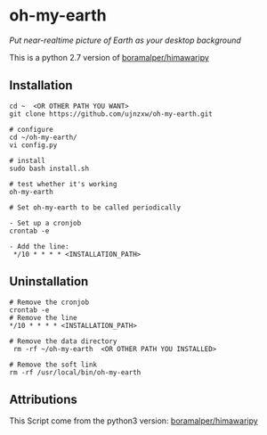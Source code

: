# oh-my-earth
*Put near-realtime picture of Earth as your desktop background*

This is a python 2.7 version of [boramalper/himawaripy](https://github.com/boramalper/himawaripy)

## Installation

    cd ~  <OR OTHER PATH YOU WANT>
    git clone https://github.com/ujnzxw/oh-my-earth.git

    # configure
    cd ~/oh-my-earth/
    vi config.py

    # install
    sudo bash install.sh

    # test whether it's working
    oh-my-earth

    # Set oh-my-earth to be called periodically

    - Set up a cronjob
    crontab -e

    - Add the line:
     */10 * * * * <INSTALLATION_PATH>

## Uninstallation
    # Remove the cronjob
    crontab -e
    # Remove the line
    */10 * * * * <INSTALLATION_PATH>

    # Remove the data directory
     rm -rf ~/oh-my-earth  <OR OTHER PATH YOU INSTALLED>

    # Remove the soft link
    rm -rf /usr/local/bin/oh-my-earth

## Attributions
This Script come from the python3 version:
[boramalper/himawaripy](https://github.com/boramalper/himawaripy)
